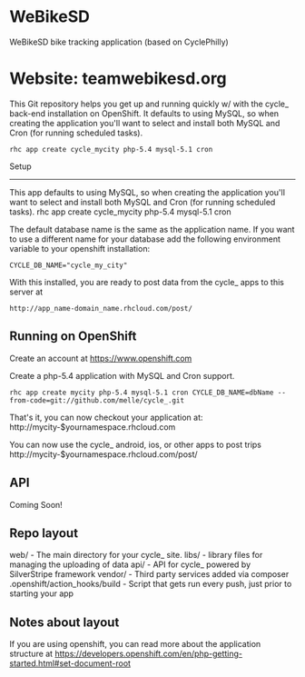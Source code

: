 # WeBikeSD
WeBikeSD bike tracking application (based on CyclePhilly)

Website: teamwebikesd.org
===================

This Git repository helps you get up and running quickly w/ with the cycle_ back-end
installation on OpenShift. It defaults to using MySQL, so when creating
the application you'll want to select and install both MySQL and Cron
(for running scheduled tasks). 

    rhc app create cycle_mycity php-5.4 mysql-5.1 cron

Setup
_____

This app defaults to using MySQL, so when creating
the application you'll want to select and install both MySQL and Cron
(for running scheduled tasks).
	rhc app create cycle_mycity php-5.4 mysql-5.1 cron

The default database name is the same as the application name.
If you want to use a different name for your database add the following
environment variable to your openshift installation:

	CYCLE_DB_NAME="cycle_my_city"


With this installed, you are ready to post data from the cycle_ apps to
this server at

	http://app_name-domain_name.rhcloud.com/post/


Running on OpenShift
--------------------

Create an account at https://www.openshift.com

Create a php-5.4 application with MySQL and Cron support.

    rhc app create mycity php-5.4 mysql-5.1 cron CYCLE_DB_NAME=dbName --from-code=git://github.com/melle/cycle_.git 

That's it, you can now checkout your application at:
    http://mycity-$yournamespace.rhcloud.com

You can now use the cycle_ android, ios, or other apps to post trips
	http://mycity-$yournamespace.rhcloud.com/post/


API
-------

Coming Soon!

Repo layout
-----------

web/ - The main directory for your cycle_ site.
libs/ - library files for managing the uploading of data
api/ - API for cycle_ powered by SilverStripe framework 
vendor/ - Third party services added via composer 
.openshift/action_hooks/build - Script that gets run every push, just prior to starting your app  


Notes about layout
------------------

If you are using openshift, you can read more about the application structure at
	https://developers.openshift.com/en/php-getting-started.html#set-document-root

